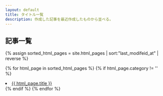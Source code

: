 ```yaml
---
layout: default
title: タイトル一覧
description: 作成した記事を最近作成したものから並べる。
---
```


## 記事一覧

{% assign sorted_html_pages = site.html_pages | sort:"last_modifeid_at" | reverse %}

{% for html_page in sorted_html_pages %}
    {% if  html_page.category != '' %}
        <li><a href="{{ html_page.url }}">{{ html_page.title }}</a></li>
    {% endif %}
{% endfor %}